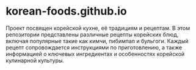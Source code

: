 # korean-foods.github.io
Проект посвящен корейской кухне, её традициям и рецептам. В этом репозитории представлены различные рецепты корейских блюд, включая популярные такие как кимчи, пибимпап и бульгоги. Каждый рецепт сопровождается инструкциями по приготовлению, а также информацией о ключевых ингредиентах и особенностях корейской кулинарной культуры.
